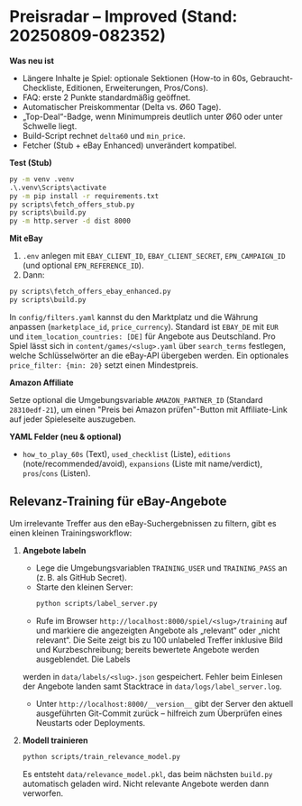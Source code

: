 # Preisradar – Improved (Stand: 20250809-082352)

**Was neu ist**


- Längere Inhalte je Spiel: optionale Sektionen (How-to in 60s, Gebraucht-Checkliste, Editionen, Erweiterungen, Pros/Cons).
- FAQ: erste 2 Punkte standardmäßig geöffnet.
- Automatischer Preiskommentar (Delta vs. Ø60 Tage).
- „Top-Deal“-Badge, wenn Minimumpreis deutlich unter Ø60 oder unter Schwelle liegt.
- Build-Script rechnet `delta60` und `min_price`.
- Fetcher (Stub + eBay Enhanced) unverändert kompatibel.

**Test (Stub)**
```bat
py -m venv .venv
.\.venv\Scripts\activate
py -m pip install -r requirements.txt
py scripts\fetch_offers_stub.py
py scripts\build.py
py -m http.server -d dist 8000
```

**Mit eBay**
1) `.env` anlegen mit `EBAY_CLIENT_ID`, `EBAY_CLIENT_SECRET`, `EPN_CAMPAIGN_ID` (und optional `EPN_REFERENCE_ID`).
2) Dann:
```bat
py scripts\fetch_offers_ebay_enhanced.py
py scripts\build.py
```

In `config/filters.yaml` kannst du den Marktplatz und die Währung anpassen
(`marketplace_id`, `price_currency`). Standard ist `EBAY_DE` mit `EUR` und
`item_location_countries: [DE]` für Angebote aus Deutschland. Pro Spiel lässt
 sich in `content/games/<slug>.yaml` über `search_terms` festlegen, welche
 Schlüsselwörter an die eBay‑API übergeben werden. Ein optionales
`price_filter: {min: 20}` setzt einen Mindestpreis.

**Amazon Affiliate**

Setze optional die Umgebungsvariable `AMAZON_PARTNER_ID` (Standard `28310edf-21`), um einen "Preis bei Amazon prüfen"-Button mit Affiliate-Link auf jeder Spieleseite auszugeben.

**YAML Felder (neu & optional)**
- `how_to_play_60s` (Text), `used_checklist` (Liste), `editions` (note/recommended/avoid), `expansions` (Liste mit name/verdict), `pros`/`cons` (Listen).

## Relevanz-Training für eBay-Angebote

Um irrelevante Treffer aus den eBay-Suchergebnissen zu filtern, gibt es einen
kleinen Trainingsworkflow:

1. **Angebote labeln**

   - Lege die Umgebungsvariablen `TRAINING_USER` und `TRAINING_PASS` an
     (z. B. als GitHub Secret).
   - Starte den kleinen Server:
     ```bash
     python scripts/label_server.py
     ```
   - Rufe im Browser `http://localhost:8000/spiel/<slug>/training` auf und markiere die
     angezeigten Angebote als „relevant“ oder „nicht relevant“. Die Seite zeigt
     bis zu 100 unlabeled Treffer inklusive Bild und Kurzbeschreibung; bereits
     bewertete Angebote werden ausgeblendet. Die Labels

   werden in `data/labels/<slug>.json` gespeichert. Fehler beim Einlesen
   der Angebote landen samt Stacktrace in `data/logs/label_server.log`.
   - Unter `http://localhost:8000/__version__` gibt der Server den aktuell
     ausgeführten Git-Commit zurück – hilfreich zum Überprüfen eines
     Neustarts oder Deployments.

2. **Modell trainieren**

   ```bash
   python scripts/train_relevance_model.py
   ```

   Es entsteht `data/relevance_model.pkl`, das beim nächsten `build.py`
   automatisch geladen wird. Nicht relevante Angebote werden dann verworfen.
